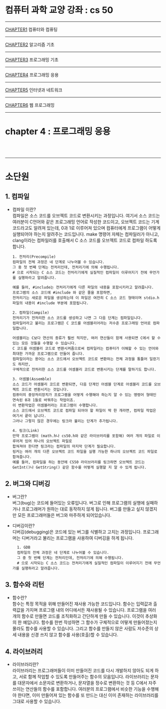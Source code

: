 # 컴퓨터 과학 교양 강좌 : cs 50

---

[CHAPTER1](https://howonkim20.github.io/Study.github.io/CHAPTER1) 컴퓨터와 컴퓨팅

---

[CHAPTER2](https://howonkim20.github.io/Study.github.io/CHAPTER2) 알고리즘 기초

---

[CHAPTER3](https://howonkim20.github.io/Study.github.io/CHAPTER3) 프로그래밍 기초

---

[CHAPTER4](https://howonkim20.github.io/Study.github.io/CHAPTER4) 프로그래밍 응용

---

[CHAPTER5](https://howonkim20.github.io/Study.github.io/CHAPTER5) 인터넷과 네트워크

---

[CHAPTER6](https://howonkim20.github.io/Study.github.io/CHAPTER6) 웹 프로그래밍

---

# chapter 4 : 프로그래밍 응용

<br> <br>

---

# 소단원

## 1. 컴파일

- 컴파일 이란? <br>
  컴파일은 소스 코드를 오브젝트 코드로 변환시키는 과정입니다. 여기서 소스 코드는 여러분이 C언어와 같은 프로그래밍 언어로 작성한 코드이고, 오브젝트 코드는 기계 코드라고도 알려져 있는데, 0과 1로 이루어져 있으며 컴퓨터에게 프로그램이 어떻게 실행되어야 하는지 알려주는 코드입니다. make 명령어 자체는 컴파일러가 아니고, clang이라는 컴파일러를 호출해서 C 소스 코드를 오브젝트 코드로 컴파일 하도록 합니다.

      1. 전처리(Precompile)
      컴파일의 전체 과정은 네 단계로 나누어볼 수 있습니다.
      그 중 첫 번째 단계는 전처리인데, 전처리기에 의해 수행됩니다.
      # 으로 시작되는 C 소스 코드는 전처리기에게 실질적인 컴파일이 이루어지기 전에 무언가를 실행하라고 알려줍니다.

      예를 들어, #include는 전처리기에게 다른 파일의 내용을 포함시키라고 알려줍니다.
      프로그램의 소스 코드에 #include 와 같은 줄을 포함하면,
      전처리기는 새로운 파일을 생성하는데 이 파일은 여전히 C 소스 코드 형태이며 stdio.h 파일의 내용이 #include 부분에 포함됩니다.

      2. 컴파일(Compile)
      전처리기가 전처리한 소스 코드를 생성하고 나면 그 다음 단계는 컴파일입니다.
      컴파일러라고 불리는 프로그램은 C 코드를 어셈블리어라는 저수준 프로그래밍 언어로 컴파일합니다.

      어셈블리는 C보다 연산의 종류가 훨씬 적지만, 여러 연산들이 함께 사용되면 C에서 할 수 있는 모든 것들을 수행할 수 있습니다.
      C 코드를 어셈블리 코드로 변환시켜줌으로써 컴파일러는 컴퓨터가 이해할 수 있는 언어와 최대한 가까운 프로그램으로 만들어 줍니다.
      컴파일이라는 용어는 소스 코드에서 오브젝트 코드로 변환하는 전체 과정을 통틀어 일컫기도 하지만,
      구체적으로 전처리한 소스 코드를 어셈블리 코드로 변환시키는 단계를 말하기도 합니다.

      3. 어셈블(Assemble)
      소스 코드가 어셈블리 코드로 변환되면, 다음 단계인 어셈블 단계로 어셈블리 코드를 오브젝트 코드로 변환시키는 것입니다.
      컴퓨터의 중앙처리장치가 프로그램을 어떻게 수행해야 하는지 알 수 있는 명령어 형태인 연속된 0과 1들로 바꿔주는 작업이죠.
      이 변환작업은 어셈블러라는 프로그램이 수행합니다.
      소스 코드에서 오브젝트 코드로 컴파일 되어야 할 파일이 딱 한 개라면, 컴파일 작업은 여기서 끝이 납니다.
      그러나 그렇지 않은 경우에는 링크라 불리는 단계가 추가됩니다.

      4. 링크(Link)
      만약 프로그램이 (math.h나 cs50.h와 같은 라이브러리를 포함해) 여러 개의 파일로 이루어져 있어 하나의 오브젝트 파일로
      합쳐져야 한다면 링크라는 컴파일의 마지막 단계가 필요합니다.
      링커는 여러 개의 다른 오브젝트 코드 파일을 실행 가능한 하나의 오브젝트 코드 파일로 합쳐줍니다.
      예를 들어, 컴파일을 하는 동안에 CS50 라이브러리를 링크하면 오브젝트 코드는
      GetInt()나 GetString() 같은 함수를 어떻게 실행할 지 알 수 있게 됩니다.

## 2. 버그와 디버깅

- 버그란? <br>
  버그(bug)는 코드에 들어있는 오류입니다. 버그로 인해 프로그램의 실행에 실패하거나 프로그래머가 원하는 대로 동작하지 않게 됩니다. 버그를 만들고 싶지 않겠지만 모든 프로그래머들은 버그와 마주하게 되어있습니다.

- 디버깅이란? <br>
  디버깅(debugging)은 코드에 있는 버그를 식별하고 고치는 과정입니다. 프로그래머는 디버거라고 불리는 프로그램을 사용하여 디버깅을 하게 됩니다.

        1. GDB
        컴파일의 전체 과정은 네 단계로 나누어볼 수 있습니다.
        그 중 첫 번째 단계는 전처리인데, 전처리기에 의해 수행됩니다.
        # 으로 시작되는 C 소스 코드는 전처리기에게 실질적인 컴파일이 이루어지기 전에 무언가를 실행하라고 알려줍니다.

## 3. 함수와 리턴

- 함수란? <br>
  함수는 특정 목적을 위해 만들어진 재사용 가능한 코드입니다. 함수는 입력값과 출력값을 가지며 프로그램 내의 어디에서든 재사용될 수 있습니다. 프로그램을 여러 개의 함수로 만들면 코드를 조직화하고 간단하게 만들 수 있습니다. 이것이 추상화의 한 예입니다. 함수를 한번 작성하면 그 함수가 구체적으로 어떻게 만들어졌는지 몰라도 함수를 사용할 수 있습니다. 그리고 함수를 만들지 않은 사람도 저수준의 상세 내용을 신경 쓰지 않고 함수를 사용(호출)할 수 있습니다.

## 4. 라이브러리

- 라이브러리란? <br>
  라이브러리는 프로그래머들이 이미 만들어진 코드를 다시 개발하지 않아도 되게 하고, 서로 함께 작업할 수 있도록 만들어주는 함수의 모음입니다. 라이브러리는 문자를 대문자에서 소문자로 변환하거나, 문자열을 정수로 변환하는 것 등 C에서 자주 쓰이는 연산들의 함수를 포함합니다. 여러분의 프로그램에서 비슷한 기능을 수행해야 한다면, 이미 만들어져 있는 함수를 또 만드는 대신 이미 존재하는 라이브러리를 그대로 사용할 수 있습니다.
